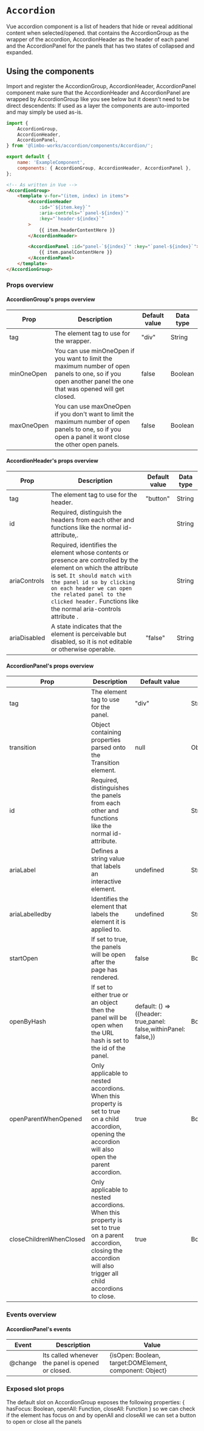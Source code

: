 # `Accordion`

Vue accordion component is a list of headers that hide or reveal additional content when selected/opened. that contains the AccordionGroup as the wrapper of the accordion, AccordionHeader as the header of each panel and the AccordionPanel for the panels that has two states of collapsed and expanded.

## Using the components

Import and register the AccordionGroup, AccordionHeader, AccordionPanel component make sure that the AccordionHeader and AccordionPanel are wrapped by AccordionGroup like you see below but it doesn't need to be direct descendents:
If used as a layer the components are auto-imported and may simply be used as-is.

```js
import {
	AccordionGroup,
	AccordionHeader,
	AccordionPanel,
} from '@limbo-works/accordion/components/Accordion/';

export default {
	name: 'ExampleComponent',
	components: { AccordionGroup, AccordionHeader, AccordionPanel },
};
```

```html
<!-- As written in Vue -->
<AccordionGroup>
	<template v-for="(item, index) in items">
		<AccordionHeader
			:id="`${item.key}`"
			:aria-controls="`panel-${index}`"
			:key="`header-${index}`"
		>
			{{ item.headerContentHere }}
		</AccordionHeader>

		<AccordionPanel :id="panel-`${index}`" :key="`panel-${index}`">
			{{ item.panelContentHere }}
		</AccordionPanel>
	</template>
</AccordionGroup>
```

### Props overview

#### AccordionGroup's props overview

| Prop       | Description                                                                                                                                                 | Default value | Data type |
| ---------- | ----------------------------------------------------------------------------------------------------------------------------------------------------------- | ------------- | --------- |
| tag        | The element tag to use for the wrapper.                                                                                                                     | "div"         | String    |
| minOneOpen | You can use minOneOpen if you want to limit the maximum number of open panels to one, so if you open another panel the one that was opened will get closed. | false         | Boolean   |
| maxOneOpen | You can use maxOneOpen if you don't want to limit the maximum number of open panels to one, so if you open a panel it wont close the other open panels.     | false         | Boolean   |

#### AccordionHeader's props overview

| Prop         | Description                                                                                                                                                                                                                                                                                         | Default value | Data type |
| ------------ | --------------------------------------------------------------------------------------------------------------------------------------------------------------------------------------------------------------------------------------------------------------------------------------------------- | ------------- | --------- |
| tag          | The element tag to use for the header.                                                                                                                                                                                                                                                              | "button"      | String    |
| id           | Required, distinguish the headers from each other and functions like the normal id-attribute,.                                                                                                                                                                                                      |               | String    |
| ariaControls | Required, identifies the element whose contents or presence are controlled by the element on which the attribute is set. `It should match with the panel id so by clicking on each header we can open the related panel to the clicked header.` Functions like the normal aria-controls attribute . |               | String    |
| ariaDisabled | A state indicates that the element is perceivable but disabled, so it is not editable or otherwise operable.                                                                                                                                                                                        | "false"       | String    |

#### AccordionPanel's props overview

| Prop                    | Description                                                                                                                                                           | Default value                                                    | Data type      |
| ----------------------- | --------------------------------------------------------------------------------------------------------------------------------------------------------------------- | ---------------------------------------------------------------- | -------------- |
| tag                     | The element tag to use for the panel.                                                                                                                                 | "div"                                                            | String         |
| transition              | Object containing properties parsed onto the Transition element.                                                                                                      | null                                                             | Object         |
| id                      | Required, distinguishes the panels from each other and functions like the normal id-attribute.                                                                        |                                                                  | String         |
| ariaLabel               | Defines a string value that labels an interactive element.                                                                                                            | undefined                                                        | String         |
| ariaLabelledby          | Identifies the element that labels the element it is applied to.                                                                                                      | undefined                                                        | String         |
| startOpen               | If set to true, the panels will be open after the page has rendered.                                                                                                  | false                                                            | Boolean        |
| openByHash              | If set to either true or an object then the panel will be open when the URL hash is set to the id of the panel.                                                       | default: () => ({header: true,panel: false,withinPanel: false,}) | Boolean/Object |
| openParentWhenOpened    | Only applicable to nested accordions. When this property is set to true on a child accordion, opening the accordion will also open the parent accordion.              | true                                                             | Boolean        |
| closeChildrenWhenClosed | Only applicable to nested accordions. When this property is set to true on a parent accordion, closing the accordion will also trigger all child accordions to close. | true                                                             | Boolean        |

### Events overview

#### AccordionPanel's events

| Event   | Description                                        | Value                                                   |
| ------- | -------------------------------------------------- | ------------------------------------------------------- |
| @change | Its called whenever the panel is opened or closed. | {isOpen: Boolean, target:DOMElement, component: Object} |

### Exposed slot props

The default slot on AccordionGroup exposes the following properties: { hasFocus: Boolean, openAll: Function, closeAll: Function } so we can check if the element has focus on and by openAll and closeAll we can set a button to open or close all the panels
